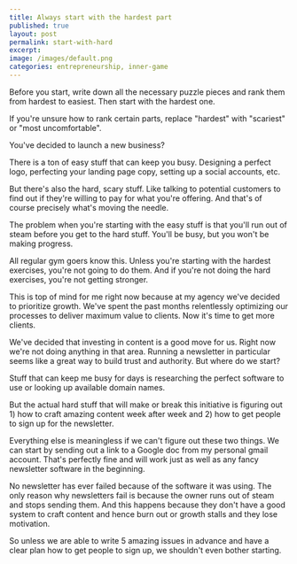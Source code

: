 ```yaml
---
title: Always start with the hardest part
published: true
layout: post
permalink: start-with-hard
excerpt:  
image: /images/default.png
categories: entrepreneurship, inner-game
---
```


Before you start, write down all the necessary puzzle pieces and rank them from hardest to easiest. Then start with the hardest one.

If you're unsure how to rank certain parts, replace "hardest" with "scariest" or "most uncomfortable".

You've decided to launch a new business?

There is a ton of easy stuff that can keep you busy. Designing a perfect logo, perfecting your landing page copy, setting up a social accounts, etc.

But there's also the hard, scary stuff. Like talking to potential customers to find out if they're willing to pay for what you're offering. And that's of course precisely what's moving the needle.

The problem when you're starting with the easy stuff is that you'll run out of steam before you get to the hard stuff. You'll be busy, but you won't be making progress.

All regular gym goers know this. Unless you're starting with the hardest exercises, you're not going to do them. And if you're not doing the hard exercises, you're not getting stronger.

This is top of mind for me right now because at my agency we've decided to prioritize growth. We've spent the past months relentlessly optimizing our processes to deliver maximum value to clients. Now it's time to get more clients.

We've decided that investing in content is a good move for us. Right now we're not doing anything in that area. Running a newsletter in particular seems like a great way to build trust and authority. But where do we start?

Stuff that can keep me busy for days is researching the perfect software to use or looking up available domain names.

But the actual hard stuff that will make or break this initiative is figuring out 1) how to craft amazing content week after week and 2) how to get people to sign up for the newsletter.

Everything else is meaningless if we can't figure out these two things. We can start by sending out a link to a Google doc from my personal gmail account. That's perfectly fine and will work just as well as any fancy newsletter software in the beginning.

No newsletter has ever failed because of the software it was using. The only reason why newsletters fail is because the owner runs out of steam and stops sending them. And this happens because they don't have a good system to craft content and hence burn out or growth stalls and they lose motivation.

So unless we are able to write 5 amazing issues in advance and have a clear plan how to get people to sign up, we shouldn't even bother starting.










